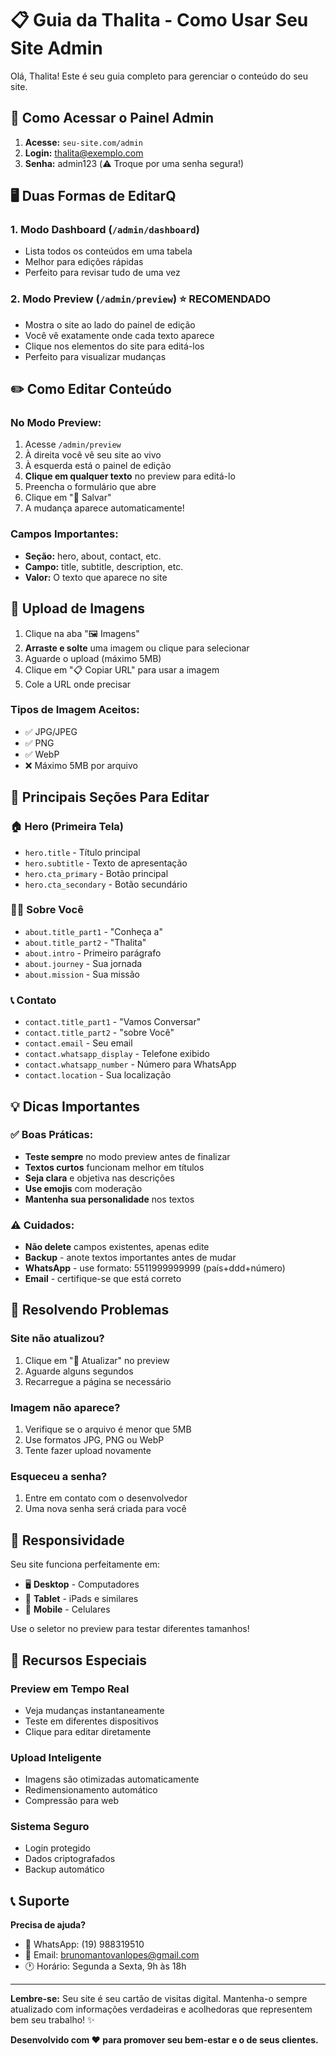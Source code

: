 # 📋 Guia da Thalita - Como Usar Seu Site Admin

Olá, Thalita! Este é seu guia completo para gerenciar o conteúdo do seu site.

## 🎯 Como Acessar o Painel Admin

1. **Acesse:** `seu-site.com/admin`
2. **Login:** thalita@exemplo.com
3. **Senha:** admin123 (⚠️ Troque por uma senha segura!)

## 🖥️ Duas Formas de EditarQ

### 1. **Modo Dashboard** (`/admin/dashboard`)

- Lista todos os conteúdos em uma tabela
- Melhor para edições rápidas
- Perfeito para revisar tudo de uma vez

### 2. **Modo Preview** (`/admin/preview`) ⭐ RECOMENDADO

- Mostra o site ao lado do painel de edição
- Você vê exatamente onde cada texto aparece
- Clique nos elementos do site para editá-los
- Perfeito para visualizar mudanças

## ✏️ Como Editar Conteúdo

### No Modo Preview:

1. Acesse `/admin/preview`
2. À direita você vê seu site ao vivo
3. À esquerda está o painel de edição
4. **Clique em qualquer texto** no preview para editá-lo
5. Preencha o formulário que abre
6. Clique em "💾 Salvar"
7. A mudança aparece automaticamente!

### Campos Importantes:

- **Seção:** hero, about, contact, etc.
- **Campo:** title, subtitle, description, etc.
- **Valor:** O texto que aparece no site

## 📸 Upload de Imagens

1. Clique na aba "🖼️ Imagens"
2. **Arraste e solte** uma imagem ou clique para selecionar
3. Aguarde o upload (máximo 5MB)
4. Clique em "📋 Copiar URL" para usar a imagem
5. Cole a URL onde precisar

### Tipos de Imagem Aceitos:

- ✅ JPG/JPEG
- ✅ PNG
- ✅ WebP
- ❌ Máximo 5MB por arquivo

## 🎨 Principais Seções Para Editar

### 🏠 **Hero (Primeira Tela)**

- `hero.title` - Título principal
- `hero.subtitle` - Texto de apresentação
- `hero.cta_primary` - Botão principal
- `hero.cta_secondary` - Botão secundário

### 👩‍⚕️ **Sobre Você**

- `about.title_part1` - "Conheça a"
- `about.title_part2` - "Thalita"
- `about.intro` - Primeiro parágrafo
- `about.journey` - Sua jornada
- `about.mission` - Sua missão

### 📞 **Contato**

- `contact.title_part1` - "Vamos Conversar"
- `contact.title_part2` - "sobre Você"
- `contact.email` - Seu email
- `contact.whatsapp_display` - Telefone exibido
- `contact.whatsapp_number` - Número para WhatsApp
- `contact.location` - Sua localização

## 💡 Dicas Importantes

### ✅ **Boas Práticas:**

- **Teste sempre** no modo preview antes de finalizar
- **Textos curtos** funcionam melhor em títulos
- **Seja clara** e objetiva nas descrições
- **Use emojis** com moderação
- **Mantenha sua personalidade** nos textos

### ⚠️ **Cuidados:**

- **Não delete** campos existentes, apenas edite
- **Backup** - anote textos importantes antes de mudar
- **WhatsApp** - use formato: 5511999999999 (país+ddd+número)
- **Email** - certifique-se que está correto

## 🔧 Resolvendo Problemas

### **Site não atualizou?**

1. Clique em "🔄 Atualizar" no preview
2. Aguarde alguns segundos
3. Recarregue a página se necessário

### **Imagem não aparece?**

1. Verifique se o arquivo é menor que 5MB
2. Use formatos JPG, PNG ou WebP
3. Tente fazer upload novamente

### **Esqueceu a senha?**

1. Entre em contato com o desenvolvedor
2. Uma nova senha será criada para você

## 📱 Responsividade

Seu site funciona perfeitamente em:

- 🖥️ **Desktop** - Computadores
- 📱 **Tablet** - iPads e similares
- 📱 **Mobile** - Celulares

Use o seletor no preview para testar diferentes tamanhos!

## 🌟 Recursos Especiais

### **Preview em Tempo Real**

- Veja mudanças instantaneamente
- Teste em diferentes dispositivos
- Clique para editar diretamente

### **Upload Inteligente**

- Imagens são otimizadas automaticamente
- Redimensionamento automático
- Compressão para web

### **Sistema Seguro**

- Login protegido
- Dados criptografados
- Backup automático

## 📞 Suporte

**Precisa de ajuda?**

- 💬 WhatsApp: (19) 988319510
- 📧 Email: brunomantovanlopes@gmail.com
- 🕐 Horário: Segunda a Sexta, 9h às 18h

---

**Lembre-se:** Seu site é seu cartão de visitas digital. Mantenha-o sempre atualizado com informações verdadeiras e acolhedoras que representem bem seu trabalho! ✨

**Desenvolvido com ❤️ para promover seu bem-estar e o de seus clientes.**
